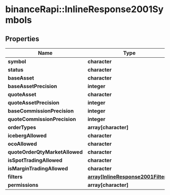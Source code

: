 # binanceRapi::InlineResponse2001Symbols


## Properties
Name | Type | Description | Notes
------------ | ------------- | ------------- | -------------
**symbol** | **character** |  | 
**status** | **character** |  | 
**baseAsset** | **character** |  | 
**baseAssetPrecision** | **integer** |  | 
**quoteAsset** | **character** |  | 
**quoteAssetPrecision** | **integer** |  | 
**baseCommissionPrecision** | **integer** |  | 
**quoteCommissionPrecision** | **integer** |  | 
**orderTypes** | **array[character]** |  | 
**icebergAllowed** | **character** |  | 
**ocoAllowed** | **character** |  | 
**quoteOrderQtyMarketAllowed** | **character** |  | 
**isSpotTradingAllowed** | **character** |  | 
**isMarginTradingAllowed** | **character** |  | 
**filters** | [**array[InlineResponse2001Filters]**](inline_response_200_1_filters.md) |  | 
**permissions** | **array[character]** |  | 



